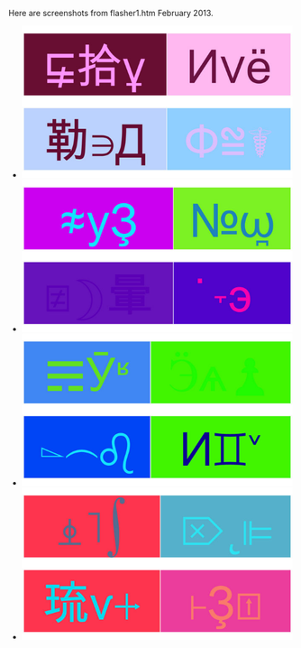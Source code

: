 Here are screenshots from flasher1.htm  February 2013.

- ![Example Image](../project_images/flasher1.jpg?raw=true "Example Image")
- ![Example Image](../project_images/flasher2.jpg?raw=true "Example Image")
- ![Example Image](../project_images/flasher3.jpg?raw=true "Example Image")
- ![Example Image](../project_images/flasher4.jpg?raw=true "Example Image")

